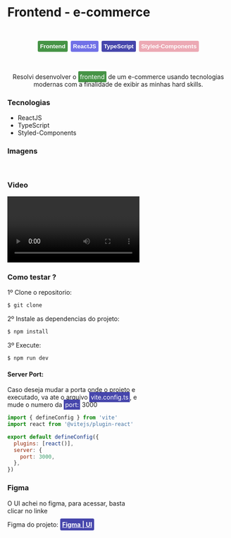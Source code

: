 # Frontend - e-commerce

<div style="display: flex; align-items: center; justify-content: center; gap: .45rem; flex-wrap: wrap; margin: 3rem 0;">
  <button style="padding: 5px; border-radius: 3px; border: none; background: #469446; color: white; font-weight: bold;">
    Frontend
  </button>
  <button style="padding: 5px; border-radius: 3px; border: none; background: #7171e7; color: white; font-weight: bold;">
    ReactJS
  </button>
  <button style="padding: 5px; border-radius: 3px; border: none; background: #4646ac; color: white; font-weight: bold;">
    TypeScript
  </button>
  <button style="padding: 5px; border-radius: 3px; border: none; background: #eca9b4; color: white; font-weight: bold;">
    Styled-Components
  </button>
</div>

<p style="text-align: center;">Resolvi desenvolver o <span style="background: #469446; padding: 4px; color: white; border-radius: 2px;">frontend</span> de um e-commerce usando tecnologias modernas com a 
finalidade de exibir as minhas hard skills.</p>

### Tecnologias
- ReactJS
- TypeScript
- Styled-Components

### Imagens
<div style="width: 300px">
  <img src="" alt="" />
  <img src="" alt="" />
  <img src="" alt="" />
  <img src="" alt="" />
<div>

### Video
<div style="width: 300px; height: 200px;">
  <video>
  </video>
<div>

### Como testar ?
1º Clone o repositorio:
```bash 
$ git clone 
```

2º Instale as dependencias do projeto:
```bash 
$ npm install
```

3º Execute:
```bash 
$ npm run dev
```

#### Server Port:

Caso deseja mudar a porta onde o projeto e executado, va ate o arquivo <span style="color: white; background: #4646ac; padding: 3px;">vite.config.ts</span>, e mude o numero da <span style="color: white; background: #4646ac; padding: 3px;">port:</span> 3000

```js
import { defineConfig } from 'vite'
import react from '@vitejs/plugin-react'

export default defineConfig({
  plugins: [react()],
  server: {
    port: 3000,
  },
})
```
### Figma

<p>O UI achei no figma, para acessar, basta clicar no linke</p>

Figma do projeto:
<a style="padding: 5px; border-radius: 3px; border: none; background: #4646ac; color: white; font-weight: bold;" href="https://www.figma.com/design/D4hyfAUEa9qaapn9vdqdSk/Clicon---eCommerce-Marketplace-Website-Figma-Template-(Community)-(Community)?node-id=279-19819&t=iSgxYwVzL923emfh-0">
  Figma | UI
</a>

